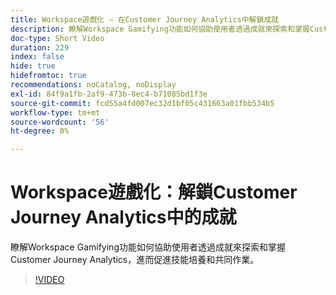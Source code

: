 ```yaml
---
title: Workspace遊戲化 — 在Customer Journey Analytics中解鎖成就
description: 瞭解Workspace Gamifying功能如何協助使用者透過成就來探索和掌握Customer Journey Analytics，進而促進技能培養和共同作業。
doc-type: Short Video
duration: 229
index: false
hide: true
hidefromtoc: true
recommendations: noCatalog, noDisplay
exl-id: 84f9a1fb-2af9-473b-8ec4-b71085bd1f3e
source-git-commit: fcd55a4fd007ec32d1bf05c431663a01fbb534b5
workflow-type: tm+mt
source-wordcount: '56'
ht-degree: 0%

---
```


# Workspace遊戲化：解鎖Customer Journey Analytics中的成就

瞭解Workspace Gamifying功能如何協助使用者透過成就來探索和掌握Customer Journey Analytics，進而促進技能培養和共同作業。

<!-- 72_S102_3442449_228_gamifying-workspace-unlock-achievements-in-customer-journey-analytics -->
>[!VIDEO](https://video.tv.adobe.com/v/3460209/?learn=on&enablevpops=true&captions=chi_hant)
